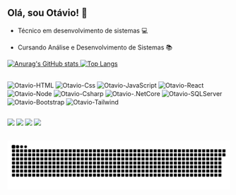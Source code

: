 ## Olá, sou Otávio! 👋

- Técnico em desenvolvimento de sistemas 💻
- Cursando Análise e Desenvolvimento de Sistemas 📚

  <div>
    <a href="https://beacons.ai/chininha-03" >
![Anurag's GitHub stats](https://github-readme-stats.vercel.app/api?username=chininha-03&show_icons=true&theme=catppuccin_latte)
[![Top Langs](https://github-readme-stats.vercel.app/api/top-langs/?username=chininha-03&layout=donut)](https://github.com/chininha-03/github-readme-stats)
  </div>
  <div style="display: inline_block"><br>
<img align="center" alt="Otavio-HTML" height="30" width="40" src="https://cdn.jsdelivr.net/gh/devicons/devicon@latest/icons/html5/html5-original.svg" />
<img align="center" alt="Otavio-Css" height="30" width="40" src="https://cdn.jsdelivr.net/gh/devicons/devicon@latest/icons/css3/css3-original.svg" />
<img align="center" alt="Otavio-JavaScript" height="30" width="40" src="https://cdn.jsdelivr.net/gh/devicons/devicon@latest/icons/javascript/javascript-original.svg" />
<img align="center" alt="Otavio-React" height="30" width="40" src="https://cdn.jsdelivr.net/gh/devicons/devicon@latest/icons/react/react-original.svg" />
<img align="center" alt="Otavio-Node" height="30" width="40" src="https://cdn.jsdelivr.net/gh/devicons/devicon@latest/icons/nodejs/nodejs-plain.svg" />
<img align="center" alt="Otavio-Csharp" height="30" width="40" src="https://cdn.jsdelivr.net/gh/devicons/devicon@latest/icons/csharp/csharp-original.svg" />
<img align="center" alt="Otavio-.NetCore" height="30" width="40" src="https://cdn.jsdelivr.net/gh/devicons/devicon@latest/icons/dotnetcore/dotnetcore-original.svg" />
<img align="center" alt="Otavio-SQLServer" height="30" width="40" src="https://cdn.jsdelivr.net/gh/devicons/devicon@latest/icons/microsoftsqlserver/microsoftsqlserver-original.svg" />
<img align="center" alt="Otavio-Bootstrap" height="30" width="40" src="https://cdn.jsdelivr.net/gh/devicons/devicon@latest/icons/bootstrap/bootstrap-original.svg" />
<img align="center" alt="Otavio-Tailwind" height="30" width="40" src="https://cdn.jsdelivr.net/gh/devicons/devicon@latest/icons/tailwindcss/tailwindcss-original.svg" />
</div>

##

<div> 
  
  <a href="https://instagram.com/otavio.mariae" target="_blank"><img src="https://img.shields.io/badge/-Instagram-%23E4405F?style=for-the-badge&logo=instagram&logoColor=white" target="_blank"></a>
 <a href="https://discordapp.com/users/406054806512205825" target="_blank"><img src="https://img.shields.io/badge/Discord-7289DA?style=for-the-badge&logo=discord&logoColor=white" target="_blank"></a> 
  <a href = "mailto:tatazinhoow@gmail.com"><img src="https://img.shields.io/badge/-Gmail-%23333?style=for-the-badge&logo=gmail&logoColor=white" target="_blank"></a>
  <a href="https://www.linkedin.com/in/otávio-ribeiro-cataneo-978b40270" target="_blank"><img src="https://img.shields.io/badge/-LinkedIn-%230077B5?style=for-the-badge&logo=linkedin&logoColor=white" target="_blank"></a> 
</div>
<br>

<picture align="center">
  <source media="(prefers-color-scheme: dark)" srcset="https://raw.githubusercontent.com/chininha-03/chininha-03/output/github-contribution-grid-snake-dark.svg">
  <source media="(prefers-color-scheme: light)" srcset="https://raw.githubusercontent.com/chininha-03/chininha-03/output/github-contribution-grid-snake-dark.svg">
  <img align="center" alt="github contribution grid snake animation" src="https://raw.githubusercontent.com/chininha-03/chininha-03/output/github-contribution-grid-snake.svg">
</picture>
